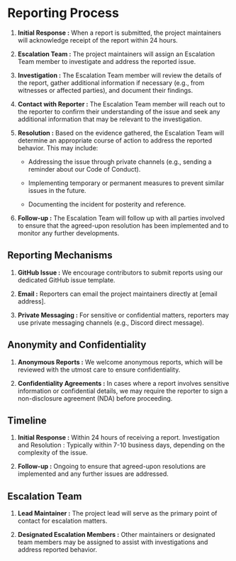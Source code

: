 # Reporting Process

1. **Initial Response :** When a report is submitted, the project maintainers will acknowledge receipt of the report within 24 hours.

2. **Escalation Team :** The project maintainers will assign an Escalation Team member to investigate and address the reported issue.

3. **Investigation :** The Escalation Team member will review the details of the report, gather additional information if necessary (e.g., from witnesses or affected parties), and document their findings.

4. **Contact with Reporter :** The Escalation Team member will reach out to the reporter to confirm their understanding of the issue and seek any additional information that may be relevant to the investigation.

5. **Resolution :** Based on the evidence gathered, the Escalation Team will determine an appropriate course of action to address the reported behavior. This may include:

	- Addressing the issue through private channels (e.g., sending a reminder about our Code of Conduct).
	
	- Implementing temporary or permanent measures to prevent similar issues in the future.
	
	- Documenting the incident for posterity and reference.

6. **Follow-up :** The Escalation Team will follow up with all parties involved to ensure that the agreed-upon resolution has been implemented and to monitor any further developments.

## Reporting Mechanisms

1. **GitHub Issue :** We encourage contributors to submit reports using our dedicated GitHub issue template.

2. **Email :** Reporters can email the project maintainers directly at [email address].

3. **Private Messaging :** For sensitive or confidential matters, reporters may use private messaging channels (e.g., Discord direct message).

## Anonymity and Confidentiality

1. **Anonymous Reports :** We welcome anonymous reports, which will be reviewed with the utmost care to ensure confidentiality.

2. **Confidentiality Agreements :** In cases where a report involves sensitive information or confidential details, we may require the reporter to sign a non-disclosure agreement (NDA) before proceeding.

## Timeline

1. **Initial Response :** Within 24 hours of receiving a report.
Investigation and Resolution : Typically within 7-10 business days, depending on the complexity of the issue.

2. **Follow-up :** Ongoing to ensure that agreed-upon resolutions are implemented and any further issues are addressed.

## Escalation Team

1. **Lead Maintainer :** The project lead will serve as the primary point of contact for escalation matters.

2. **Designated Escalation Members :** Other maintainers or designated team members may be assigned to assist with investigations and address reported behavior.